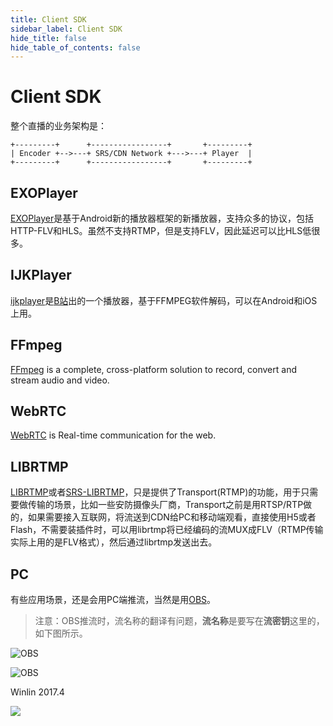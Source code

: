 ```yaml
---
title: Client SDK
sidebar_label: Client SDK
hide_title: false
hide_table_of_contents: false
---
```


# Client SDK

整个直播的业务架构是：

```
+---------+      +-----------------+       +---------+
| Encoder +-->---+ SRS/CDN Network +--->---+ Player  |
+---------+      +-----------------+       +---------+
```

## EXOPlayer

[EXOPlayer](https://github.com/google/ExoPlayer)是基于Android新的播放器框架的新播放器，支持众多的协议，包括HTTP-FLV和HLS。虽然不支持RTMP，但是支持FLV，因此延迟可以比HLS低很多。

## IJKPlayer

[ijkplayer](https://github.com/Bilibili/ijkplayer)是[B站](http://www.bilibili.com/)出的一个播放器，基于FFMPEG软件解码，可以在Android和iOS上用。

## FFmpeg

[FFmpeg](https://ffmpeg.org) is a complete, cross-platform solution to record, convert and stream audio and video.

## WebRTC

[WebRTC](https://webrtc.org/) is Real-time communication for the web.

## LIBRTMP

[LIBRTMP](https://github.com/ossrs/librtmp)或者[SRS-LIBRTMP](https://github.com/ossrs/srs-librtmp)，只是提供了Transport(RTMP)的功能，用于只需要做传输的场景，比如一些安防摄像头厂商，Transport之前是用RTSP/RTP做的，如果需要接入互联网，将流送到CDN给PC和移动端观看，直接使用H5或者Flash，不需要装插件时，可以用librtmp将已经编码的流MUX成FLV（RTMP传输实际上用的是FLV格式），然后通过librtmp发送出去。

## PC

有些应用场景，还是会用PC端推流，当然是用[OBS](https://obsproject.com/)。

> 注意：OBS推流时，流名称的翻译有问题，**流名称**是要写在**流密钥**这里的，如下图所示。

![OBS](/img/doc-integration-client-sdk-001.png)

![OBS](/img/doc-integration-client-sdk-002.png)

Winlin 2017.4

![](https://ossrs.net/gif/v1/sls.gif?site=ossrs.net&path=/lts/doc/zh/v4/client-sdk)


